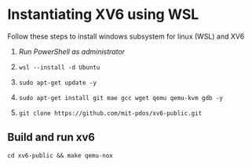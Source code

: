 # Instantiating XV6 using WSL

Follow these steps to install windows subsystem for linux (WSL) and XV6

1. _Run PowerShell as administrator_

2. `wsl --install -d Ubuntu`

3. `sudo apt-get update -y `

4. `sudo apt-get install git mae gcc wget qemu qemu-kvm gdb -y `

5. `git clone https://github.com/mit-pdos/xv6-public.git `

## Build and run xv6

`cd xv6-public && make qemu-nox `
